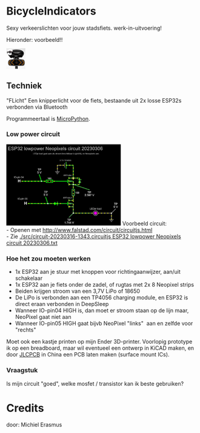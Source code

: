 # BicycleIndicators
Sexy verkeerslichten voor jouw stadsfiets.
werk-in-uitvoering!

Hieronder: voorbeeld!!

<img src="https://github.com/pappavis/FLicht/blob/main/img/fietsKnipperlicht_voorbeeld.jpg?raw=true" width="10%" height="10%" alt="Voorbeeld FLicht">

## Techniek
"FLicht"  Een knipperlicht voor de fiets, bestaande uit 2x losse ESP32s verbonden via Bluetooth 

Programmeertaal is <a href="https://micropython.org" target="_blank">MicroPython</a>.

### Low power circuit
<img src="https://github.com/pappavis/FLicht/blob/main/img/ESP32%20lowpower%20Neopixels%20circuit%2020230306%20falstad.com%20circuit.jpg?raw=true" width="60%" height="60%">
Voorbeeld circuit:<br>
- Openen met <a href="http://www.falstad.com/circuit/circuitjs.html">http://www.falstad.com/circuit/circuitjs.html</a><br>
 - Zie <a href="https://github.com/pappavis/FLicht/blob/main/src/circuit-20230316-1343.circuitjs%20ESP32%20lowpower%20Neopixels%20circuit%2020230306.txt">./src/circuit-20230316-1343.circuitjs ESP32 lowpower Neopixels circuit 20230306.txt</a><br>

### Hoe het zou moeten werken
- 1x ESP32 aan je stuur met knoppen voor richtingaanwijzer, aan/uit schakelaar
- 1x ESP32 aan je fiets onder de zadel, of rugtas met 2x 8 Neopixel strips
- Beiden krijgen stroom van een 3,7V LiPo of 18650
- De LiPo is verbonden aan een TP4056 charging module, en ESP32 is direct eraan verbonden in DeepSleep
- Wanneer IO-pin04 HIGH is, dan moet er stroom staan op de lijn maar, NeoPixel gaat niet aan
- Wanneer IO-pin05 HIGH gaat bijvb NeoPixel "links"  aan en zelfde voor "rechts"

Moet ook een kastje printen op mijn Ender 3D-printer. Voorlopig prototype ik op een breadboard, maar wil eventueel een ontwerp in KiCAD maken, en door <a href="JLCBCB.com" target="_blank">JLCPCB</a> in China een PCB laten maken (surface mount ICs).

### Vraagstuk
Is mijn circuit "goed", welke mosfet / transistor kan ik beste gebruiken?

# Credits
door: Michiel Erasmus
